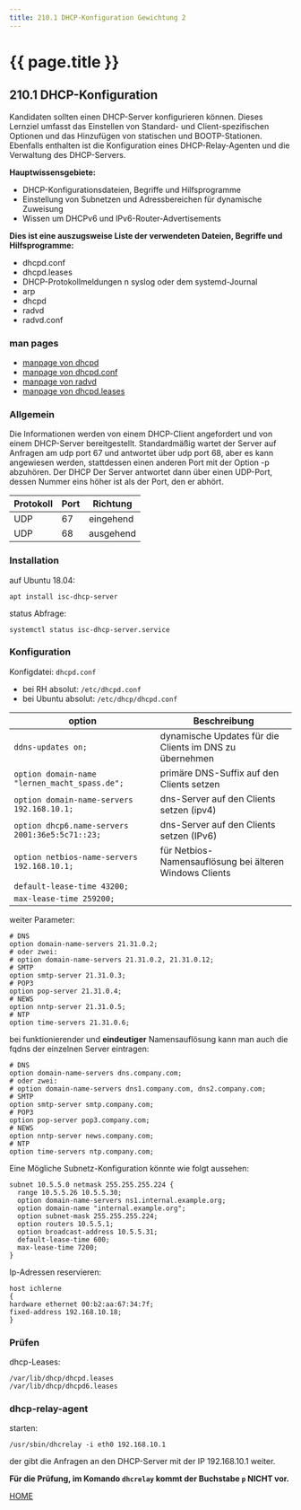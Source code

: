 ```yaml
---
title: 210.1 DHCP-Konfiguration Gewichtung 2
---
```


# {{ page.title }}

## 210.1 DHCP-Konfiguration

Kandidaten sollten einen DHCP-Server konfigurieren können. Dieses Lernziel umfasst das Einstellen von Standard- und Client-spezifischen Optionen und das Hinzufügen von statischen und BOOTP-Stationen. Ebenfalls enthalten ist die Konfiguration eines DHCP-Relay-Agenten und die Verwaltung des DHCP-Servers.

**Hauptwissensgebiete:**
-   DHCP-Konfigurationsdateien, Begriffe und Hilfsprogramme
-   Einstellung von Subnetzen und Adressbereichen für dynamische
    Zuweisung
-   Wissen um DHCPv6 und IPv6-Router-Advertisements

**Dies ist eine auszugsweise Liste der verwendeten Dateien, Begriffe und
Hilfsprogramme:**
-   dhcpd.conf
-   dhcpd.leases
-   DHCP-Protokollmeldungen n syslog oder dem systemd-Journal
-   arp
-   dhcpd
-   radvd
-   radvd.conf

### man pages

- [manpage von dhcpd](./man/dhcpd.html)
- [manpage von dhcpd.conf](./man/dhcpd.conf.html)
- [manpage von radvd](./man/radvd.html)
- [manpage von dhcpd.leases](./man/dhcpd.leases.html)


### Allgemein

Die Informationen werden von einem DHCP-Client angefordert und von einem DHCP-Server bereitgestellt. Standardmäßig wartet der Server auf Anfragen am udp port 67 und antwortet über udp port 68, aber es kann angewiesen werden, stattdessen einen anderen Port mit der Option -p abzuhören. Der DHCP Der Server antwortet dann über einen UDP-Port, dessen Nummer eins höher ist als der Port, den er abhört.

| Protokoll | Port | Richtung  |
| --------- | ---- | --------- |
| UDP       | 67   | eingehend |
| UDP       | 68   | ausgehend |

### Installation

auf Ubuntu 18.04:

```
apt install isc-dhcp-server
```

status Abfrage:

```
systemctl status isc-dhcp-server.service
```

### Konfiguration

Konfigdatei:  `dhcpd.conf`
- bei RH absolut: `/etc/dhcpd.conf`
- bei Ubuntu absolut: `/etc/dhcp/dhcpd.conf `


| option                                          | Beschreibung                                            |
| ----------------------------------------------- | ------------------------------------------------------- |
| `ddns-updates on;`                              | dynamische Updates für die Clients im DNS zu übernehmen |
| `option domain-name "lernen_macht_spass.de";`   | primäre DNS-Suffix auf den Clients setzen               |
| `option domain-name-servers 192.168.10.1;`      | dns-Server auf den Clients setzen  (ipv4)               |
| `option dhcp6.name-servers 2001:36e5:5c71::23;` | dns-Server auf den Clients setzen  (IPv6)               |
| `option netbios-name-servers 192.168.10.1;`     | für Netbios-Namensauflösung bei älteren Windows Clients |
| `default-lease-time 43200;`                     |                                                         |
| `max-lease-time 259200;`                        |                                                         |

weiter Parameter:

```
# DNS
option domain-name-servers 21.31.0.2;
# oder zwei:
# option domain-name-servers 21.31.0.2, 21.31.0.12;
# SMTP
option smtp-server 21.31.0.3;
# POP3
option pop-server 21.31.0.4;
# NEWS
option nntp-server 21.31.0.5;
# NTP
option time-servers 21.31.0.6;
```

bei funktionierender und **eindeutiger** Namensauflösung kann man auch die fqdns der einzelnen Server eintragen:

```
# DNS
option domain-name-servers dns.company.com;
# oder zwei:
# option domain-name-servers dns1.company.com, dns2.company.com;
# SMTP
option smtp-server smtp.company.com;
# POP3
option pop-server pop3.company.com;
# NEWS
option nntp-server news.company.com;
# NTP
option time-servers ntp.company.com;
```

Eine Mögliche Subnetz-Konfiguration könnte wie folgt aussehen:

```
subnet 10.5.5.0 netmask 255.255.255.224 {
  range 10.5.5.26 10.5.5.30;
  option domain-name-servers ns1.internal.example.org;
  option domain-name "internal.example.org";
  option subnet-mask 255.255.255.224;
  option routers 10.5.5.1;
  option broadcast-address 10.5.5.31;
  default-lease-time 600;
  max-lease-time 7200;
}
```

Ip-Adressen reservieren:

```
host ichlerne
{
hardware ethernet 00:b2:aa:67:34:7f;
fixed-address 192.168.10.18;
}
```

### Prüfen

dhcp-Leases:

```
/var/lib/dhcp/dhcpd.leases
/var/lib/dhcp/dhcpd6.leases
```

### dhcp-relay-agent

starten:

```
/usr/sbin/dhcrelay -i eth0 192.168.10.1
```

der gibt die Anfragen an den DHCP-Server mit der IP 192.168.10.1 weiter.

**Für die Prüfung, im Komando `dhcrelay` kommt der Buchstabe `p` NICHT vor.**

[HOME](./)
